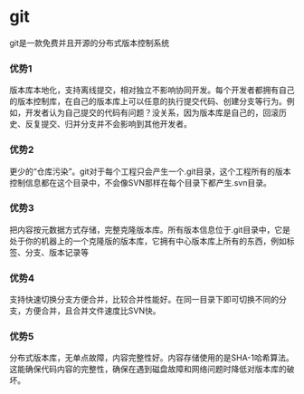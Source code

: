 # git
git是一款免费并且开源的分布式版本控制系统
### 优势1
版本库本地化，支持离线提交，相对独立不影响协同开发。每个开发者都拥有自己的版本控制库，在自己的版本库上可以任意的执行提交代码、创建分支等行为。例如，开发者认为自己提交的代码有问题？没关系，因为版本库是自己的，回滚历史、反复提交、归并分支并不会影响到其他开发者。
### 优势2
更少的“仓库污染”。git对于每个工程只会产生一个.git目录，这个工程所有的版本控制信息都在这个目录中，不会像SVN那样在每个目录下都产生.svn目录。
### 优势3
把内容按元数据方式存储，完整克隆版本库。所有版本信息位于.git目录中，它是处于你的机器上的一个克隆版的版本库，它拥有中心版本库上所有的东西，例如标签、分支、版本记录等
### 优势4
支持快速切换分支方便合并，比较合并性能好。在同一目录下即可切换不同的分支，方便合并，且合并文件速度比SVN快。
### 优势5
分布式版本库，无单点故障，内容完整性好。内容存储使用的是SHA-1哈希算法。这能确保代码内容的完整性，确保在遇到磁盘故障和网络问题时降低对版本库的破坏。
